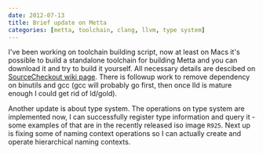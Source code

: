 ```yaml
---
date: 2012-07-13
title: Brief update on Metta
categories: [metta, toolchain, clang, llvm, type system]
---
```

I've been working on toolchain building script, now at least on Macs it's possible to build a standalone toolchain for building Metta and you can download it and try to build it yourself. All necessary details are descibed on [SourceCheckout wiki page](https://github.com/berkus/metta/blob/master/README.md). There is followup work to remove dependency on binutils and gcc (gcc will probably go first, then once lld is mature enough I could get rid of ld/gold).

Another update is about type system. The operations on type system are implemented now, I can successfully register type information and query it - some examples of that are in the recently released iso image `R925`. Next up is fixing some of naming context operations so I can actually create and operate hierarchical naming contexts.
